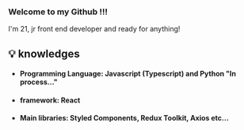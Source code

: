 ### Welcome to my Github !!!

I'm 21, jr front end developer and ready for anything!

## 💡 knowledges

* #### Programming Language: Javascript (Typescript) and Python "In process..."
* #### framework: React
* #### Main libraries: Styled Components, Redux Toolkit, Axios etc...
